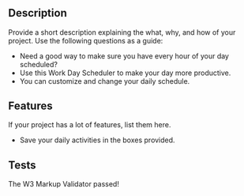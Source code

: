 # <WorkDay>
## Description
Provide a short description explaining the what, why, and how of your project. Use the following questions as a guide:
- Need a good way to make sure you have every hour of your day scheduled?
- Use this Work Day Scheduler to make your day more productive.
- You can customize and change your daily schedule.

## Features
If your project has a lot of features, list them here.
 - Save your daily activities in the boxes provided.

## Tests
The W3 Markup Validator passed! 